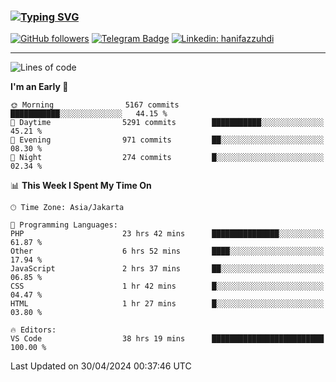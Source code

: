 ### [![Typing SVG](https://readme-typing-svg.herokuapp.com?font=lato&size=22&lines=Hi+There+👋)](https://git.io/typing-svg) 

[![GitHub followers](https://img.shields.io/github/followers/hanifazzuhdi?label=Follow&style=social)](https://github.com/hanifazzuhdi/?tab=follow) 
[![Telegram Badge](https://img.shields.io/badge/-hanif0198-blue?style=social&logo=telegram&link=https://www.t.me/hanif0198/)](https://www.t.me/hanif0198/) 
[![Linkedin: hanifazzuhdi](https://img.shields.io/badge/-hanifazzuhdi-blue?style=flat-square&logo=Linkedin&logoColor=white&link=https://www.linkedin.com/in/hanif-az-zuhdi-69688019b/)](https://www.linkedin.com/in/hanif-az-zuhdi-69688019b/) 

<hr/>

<!--START_SECTION:waka-->
![Lines of code](https://img.shields.io/badge/From%20Hello%20World%20I%27ve%20Written-52.3%20million%20lines%20of%20code-blue)

**I'm an Early 🐤** 

```text
🌞 Morning                5167 commits        ███████████░░░░░░░░░░░░░░   44.15 % 
🌆 Daytime                5291 commits        ███████████░░░░░░░░░░░░░░   45.21 % 
🌃 Evening                971 commits         ██░░░░░░░░░░░░░░░░░░░░░░░   08.30 % 
🌙 Night                  274 commits         █░░░░░░░░░░░░░░░░░░░░░░░░   02.34 % 
```


📊 **This Week I Spent My Time On** 

```text
🕑︎ Time Zone: Asia/Jakarta

💬 Programming Languages: 
PHP                      23 hrs 42 mins      ███████████████░░░░░░░░░░   61.87 % 
Other                    6 hrs 52 mins       ████░░░░░░░░░░░░░░░░░░░░░   17.94 % 
JavaScript               2 hrs 37 mins       ██░░░░░░░░░░░░░░░░░░░░░░░   06.85 % 
CSS                      1 hr 42 mins        █░░░░░░░░░░░░░░░░░░░░░░░░   04.47 % 
HTML                     1 hr 27 mins        █░░░░░░░░░░░░░░░░░░░░░░░░   03.80 % 

🔥 Editors: 
VS Code                  38 hrs 19 mins      █████████████████████████   100.00 % 
```


 Last Updated on 30/04/2024 00:37:46 UTC
<!--END_SECTION:waka-->
